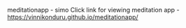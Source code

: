 meditationapp - simo
Click link for viewing meditation app - https://vinnikonduru.github.io/meditationapp/
